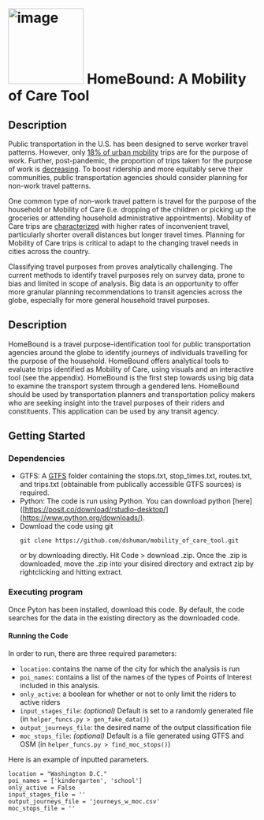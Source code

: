 
#  <img width="153" alt="image" src="https://github.com/user-attachments/assets/3c194852-64d2-4980-a86f-679329e8ea08">  HomeBound: A Mobility of Care Tool

## Description
Public transportation in the U.S. has been designed to serve worker travel patterns. However, only [18% of urban mobility](https://nhts.ornl.gov/assets/2017_nhts_summary_travel_trends.pdf) trips are for the purpose of work. Further, post-pandemic, the proportion of trips taken for the purpose of work is [decreasing](https://nhts.ornl.gov/). To boost ridership and more equitably serve their communities, public transportation agencies should consider planning for non-work travel patterns. 

One common type of non-work travel pattern is travel for the purpose of the household or Mobility of Care (i.e. dropping of the children or picking up the groceries or attending household administrative appointments). Mobility of Care trips are [characterized](https://findingspress.org/article/75352-can-mobility-of-care-be-identified-from-transit-fare-card-data-a-case-study-in-washington-d-c) with higher rates of inconvenient travel, particularly shorter overall distances but longer travel times. Planning for Mobility of Care trips is critical to adapt to the changing travel needs in cities across the country. 

Classifying travel purposes from proves analytically challenging. The current methods to identify travel purposes rely on survey data, prone to bias and limited in scope of analysis. Big data is an opportunity to offer more granular planning recommendations to transit agencies across the globe, especially for more general household travel purposes. 

## Description
HomeBound is a travel purpose-identification tool for public transportation agencies around the globe to identify journeys of individuals travelling for the purpose of the household. HomeBound offers analytical tools to evaluate trips identified as Mobility of Care, using visuals and an interactive tool (see the appendix). HomeBound is the first step towards using big data to examine the transport system through a gendered lens. HomeBound should be used by transportation planners and transportation policy makers who are seeking insight into the travel purposes of their riders and constituents. This application can be used by any transit agency. 

## Getting Started

### Dependencies

- GTFS: A [GTFS](https://gtfs.org/) folder containing the stops.txt, stop_times.txt, routes.txt, and trips.txt (obtainable from publically accessible GTFS sources) is required. 
- Python: The code is run using Python. You can download python [here]([https://posit.co/download/rstudio-desktop/](https://www.python.org/downloads/). 
- Download the code using git
    ```
    git clone https://github.com/dshuman/mobility_of_care_tool.git
    ```
    or by downloading directly. Hit Code > download .zip. Once the .zip is downloaded, move the .zip into your disired directory and extract zip by rightclicking and hitting extract. 

### Executing program

Once Pyton has been installed, download this code. By default, the code searches for the data in the existing directory as the downloaded code.

#### Running the Code

In order to run, there are three required parameters: 
- `location`: contains the name of the city for which the analysis is run
- `poi_names`: contains a list of the names of the types of Points of Interest included in this analysis. 
- `only_active`: a boolean for whether or not to only limit the riders to active riders
- `input_stages_file`: *(optional)* Default is set to a randomly generated file (in `helper_funcs.py > gen_fake_data()`)
- `output_journeys_file`: the desired name of the output classification file
- `moc_stops_file`: *(optional)* Default is a file generated using GTFS and OSM (in `helper_funcs.py > find_moc_stops()`)
      
Here is an example of inputted parameters. 
```
location = "Washington D.C."
poi_names = ['kindergarten', 'school']
only_active = False
input_stages_file = ''
output_journeys_file = 'journeys_w_moc.csv'
moc_stops_file = ''
```

